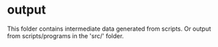 # output

This folder contains intermediate data generated from scripts.
Or output from scripts/programs in the 'src/' folder.
